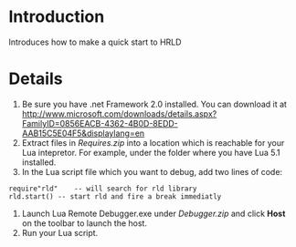 # Introduction #

Introduces how to make a quick start to HRLD


# Details #

  1. Be sure you have .net Framework 2.0 installed. You can download it at http://www.microsoft.com/downloads/details.aspx?FamilyID=0856EACB-4362-4B0D-8EDD-AAB15C5E04F5&displaylang=en
  1. Extract files in _Requires.zip_ into a location which is reachable for your Lua intepretor. For example, under the folder where you have Lua 5.1 installed.
  1. In the Lua script file which you want to debug, add two lines of code:
```
require"rld"	-- will search for rld library
rld.start()	-- start rld and fire a break immediatly
```
  1. Launch Lua Remote Debugger.exe under _Debugger.zip_ and click **Host** on the toolbar to launch the host.
  1. Run your Lua script.